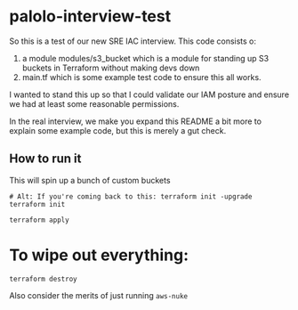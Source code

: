 # palolo-interview-test

So this is a test of our new SRE IAC interview.  This code consists o: 

1. a module modules/s3_bucket which is a module for standing up S3 buckets in Terraform without making devs down 
2. main.tf which is some example test code to ensure this all works.  

I wanted to stand this up so that I could validate our IAM posture and ensure we had at least some reasonable permissions.  

In the real interview, we make you expand this README a bit more to explain some example code, but this is merely a gut check.  

## How to run it

This will spin up a bunch of custom buckets

```
# Alt: If you're coming back to this: terraform init -upgrade
terraform init 

terraform apply
```

# To wipe out everything:

```
terraform destroy
```

Also consider the merits of just running `aws-nuke`
